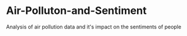 # Air-Polluton-and-Sentiment
Analysis of air pollution data and it's impact on the sentiments of people
